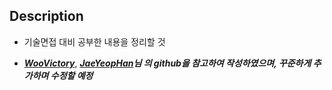 Description
---------------
* 기술면접 대비 공부한 내용을 정리할 것

- ***[WooVictory](https://github.com/WooVictory)***,  ***[JaeYeopHan](https://github.com/JaeYeopHan)님 의 github을 참고하여 작성하였으며, 꾸준하게 추가하며 수정할 예정***

